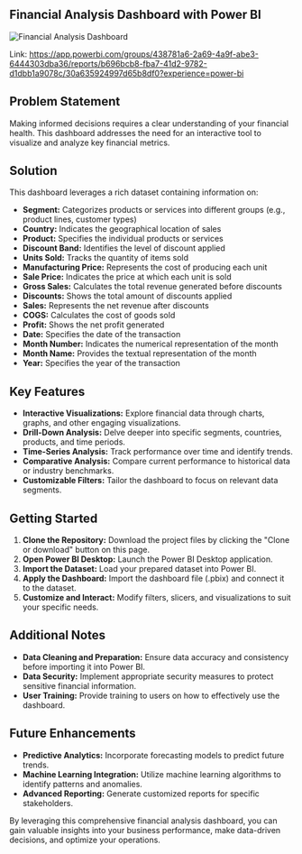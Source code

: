 ## Financial Analysis Dashboard with Power BI

![Financial Analysis Dashboard](https://github.com/user-attachments/assets/d15353de-7f2e-4f5e-b5dd-74ec977c232d)

Link: https://app.powerbi.com/groups/438781a6-2a69-4a9f-abe3-6444303dba36/reports/b696bcb8-fba7-41d2-9782-d1dbb1a9078c/30a635924997d65b8df0?experience=power-bi

## **Problem Statement**

Making informed decisions requires a clear understanding of your financial health. This dashboard addresses the need for an interactive tool to visualize and analyze key financial metrics. 

## **Solution**

This dashboard leverages a rich dataset containing information on:

* **Segment:** Categorizes products or services into different groups (e.g., product lines, customer types)
* **Country:** Indicates the geographical location of sales
* **Product:** Specifies the individual products or services
* **Discount Band:** Identifies the level of discount applied
* **Units Sold:** Tracks the quantity of items sold
* **Manufacturing Price:** Represents the cost of producing each unit
* **Sale Price:** Indicates the price at which each unit is sold
* **Gross Sales:** Calculates the total revenue generated before discounts
* **Discounts:** Shows the total amount of discounts applied
* **Sales:** Represents the net revenue after discounts
* **COGS:** Calculates the cost of goods sold
* **Profit:** Shows the net profit generated
* **Date:** Specifies the date of the transaction
* **Month Number:** Indicates the numerical representation of the month
* **Month Name:** Provides the textual representation of the month
* **Year:** Specifies the year of the transaction

## **Key Features**

* **Interactive Visualizations:** Explore financial data through charts, graphs, and other engaging visualizations.
* **Drill-Down Analysis:** Delve deeper into specific segments, countries, products, and time periods. 
* **Time-Series Analysis:** Track performance over time and identify trends.
* **Comparative Analysis:** Compare current performance to historical data or industry benchmarks.
* **Customizable Filters:** Tailor the dashboard to focus on relevant data segments.

## **Getting Started**

1. **Clone the Repository:** Download the project files by clicking the "Clone or download" button on this page.
2. **Open Power BI Desktop:** Launch the Power BI Desktop application.
3. **Import the Dataset:** Load your prepared dataset into Power BI.
4. **Apply the Dashboard:** Import the dashboard file (.pbix) and connect it to the dataset.
5. **Customize and Interact:** Modify filters, slicers, and visualizations to suit your specific needs.

## **Additional Notes**

* **Data Cleaning and Preparation:** Ensure data accuracy and consistency before importing it into Power BI.
* **Data Security:** Implement appropriate security measures to protect sensitive financial information.
* **User Training:** Provide training to users on how to effectively use the dashboard.

## **Future Enhancements**

* **Predictive Analytics:** Incorporate forecasting models to predict future trends.
* **Machine Learning Integration:** Utilize machine learning algorithms to identify patterns and anomalies.
* **Advanced Reporting:** Generate customized reports for specific stakeholders.

By leveraging this comprehensive financial analysis dashboard, you can gain valuable insights into your business performance, make data-driven decisions, and optimize your operations.
